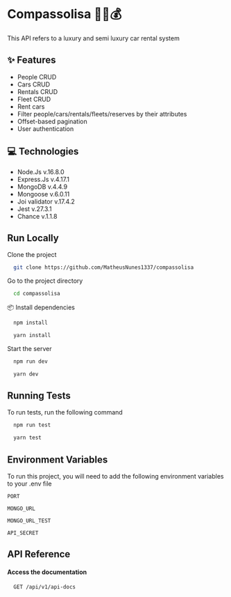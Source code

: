
# Compassolisa 🚗🔑💰

This API refers to a luxury and semi luxury car rental system


## ✨ Features

- People CRUD
- Cars CRUD
- Rentals CRUD
- Fleet CRUD
- Rent cars
- Filter people/cars/rentals/fleets/reserves by their attributes
- Offset-based pagination
- User authentication


## 💻 Technologies

- Node.Js v.16.8.0
- Express.Js v.4.17.1
- MongoDB v.4.4.9
- Mongoose v.6.0.11
- Joi validator v.17.4.2
- Jest v.27.3.1
- Chance v.1.1.8


## Run Locally

Clone the project

```bash
  git clone https://github.com/MatheusNunes1337/compassolisa
```

Go to the project directory

```bash
  cd compassolisa
```

 📦 Install dependencies

```bash
  npm install
```
```bash
  yarn install
```

Start the server

```bash
  npm run dev
```
```bash
  yarn dev
```

## Running Tests

To run tests, run the following command

```bash
  npm run test
```
```bash
  yarn test
```

## Environment Variables

To run this project, you will need to add the following environment variables to your .env file

`PORT`

`MONGO_URL`

`MONGO_URL_TEST`

`API_SECRET`


## API Reference

#### Access the documentation

```http
  GET /api/v1/api-docs
```



